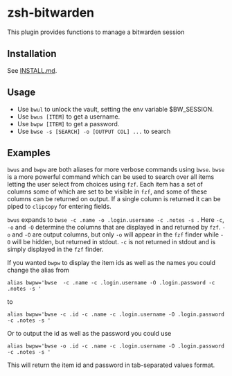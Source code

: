 # zsh-bitwarden
This plugin provides functions to manage a bitwarden session


## Installation

See [INSTALL.md](INSTALL.md).

## Usage

- Use `bwul` to unlock the vault, setting the env variable $BW_SESSION.
- Use `bwus [ITEM]` to get a username.
- Use `bwpw [ITEM]` to get a password.
- Use `bwse -s [SEARCH] -o [OUTPUT COL] ...` to search

## Examples

`bwus` and `bwpw` are both aliases for more verbose commands using `bwse`.
`bwse` is a more powerful command which can be used to search over all items
letting the user select from choices using `fzf`. Each item has a set of columns
some of which are set to be visible in `fzf`, and some of these columns can be
returned on output. If a single column is returned it can be piped to `clipcopy`
for entering fields.

`bwus` expands to `bwse -c .name -o .login.username -c .notes -s `. Here `-c`,
`-o` and `-O` determine the columns that are displayed in and returned by `fzf`.
`-o` and `-O` are output columns, but only `-o` will appear in the `fzf` finder
while `-O` will be hidden, but returned in stdout. `-c` is not returned in stdout
and is simply displayed in the `fzf` finder.

If you wanted `bwpw` to display the item ids as well as the names you could
change the alias from
```
alias bwpw='bwse  -c .name -c .login.username -O .login.password -c .notes -s '
```
to
```
alias bwpw='bwse -c .id -c .name -c .login.username -O .login.password -c .notes -s '
```
Or to output the id as well as the password you could use
```
alias bwpw='bwse -o .id -c .name -c .login.username -O .login.password -c .notes -s '
```
This will return the item id and password in tab-separated values format.
